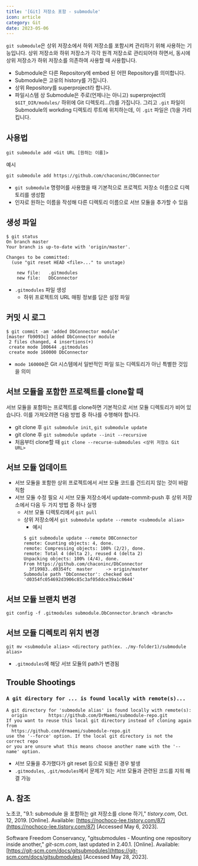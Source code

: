 ```yaml
---
title: '[Git] 저장소 포함 - submodule'
icon: article
category: Git
date: 2023-05-06
---
```


`git submodule`은 상위 저장소에서 하위 저장소를 포함시켜 관리하기 위해 사용하는 기능입니다. 상위 저장소와 하위 저장소가 각각 원격 저장소로 관리되어야 하면서, 동시에 상위 저장소가 하위 저장소를 의존하여 사용할 때 사용합니다.

- Submodule은 다른 Repository에 embed 된 어떤 Repository를 의미합니다.
- Submodule은 고유의 history를 가집니다.
- 상위 Repository를 superproject라 합니다.
- 파일시스템 상 Submodule은 주로(언제나는 아니고) superproject의 `$GIT_DIR/modules/` 하위에 Git 디렉토리...(1)를 가집니다. 그리고 `.git` 파일이 Submodule의 workding 디렉토리 루트에 위치하는데, 이 `.git` 파일은 (1)을 가리킵니다.

## 사용법
```:no-line-numbers
git submodule add <Git URL [원하는 이름]>
```

예시
```:no-line-numbers
git submodule add https://github.com/chaconinc/DbConnector
```

- `git submodule` 명령어를 사용했을 때 기본적으로 프로젝트 저장소 이름으로 디렉토리를 생성함
- 인자로 원하는 이름을 작성해 다른 디렉토리 이름으로 서브 모듈을 추가할 수 있음

## 생성 파일
```:no-line-numbers
$ git status
On branch master
Your branch is up-to-date with 'origin/master'.

Changes to be committed:
  (use "git reset HEAD <file>..." to unstage)

    new file:   .gitmodules
    new file:   DbConnector
```

- `.gitmodules` 파일 생성
  - 하위 프로젝트의 URL 매핑 정보를 담은 설정 파일

## 커밋 시 로그
```:no-line-numbers
$ git commit -am 'added DbConnector module'
[master fb9093c] added DbConnector module
 2 files changed, 4 insertions(+)
 create mode 100644 .gitmodules
 create mode 160000 DbConnector
```

- `mode 160000`은 Git 시스템에서 일반적인 파일 또는 디렉토리가 아닌 특별한 것임을 의미

## 서브 모듈을 포함한 프로젝트를 clone할 때
서브 모듈을 포함하는 프로젝트를 clone하면 기본적으로 서브 모듈 디렉토리가 비어 있습니다. 이를 가져오려면 다음 방법 중 하나를 수행해야 합니다.

- git clone 후 `git submodule init`, `git submodule update`
- git clone 후 `git submodule update --init --recursive`
- 처음부터 clone할 때 `git clone --recurse-submodules <상위 저장소 Git URL>`

## 서브 모듈 업데이트
- 서브 모듈을 포함한 상위 프로젝트에서 서브 모듈 코드를 건드리지 않는 것이 바람직함
- 서브 모듈 수정 필요 시 서브 모듈 저장소에서 update-commit-push 후 상위 저장소에서 다음 두 가지 방법 중 하나 실행
  - 서브 모듈 디렉토리에서 `git pull`
  - 상위 저장소에서 `git submodule update --remote <submodule alias>`
    - 예시
    ```:no-line-numbers
    $ git submodule update --remote DBConnector
    remote: Counting objects: 4, done.
    remote: Compressing objects: 100% (2/2), done.
    remote: Total 4 (delta 2), reused 4 (delta 2)
    Unpacking objects: 100% (4/4), done.
    From https://github.com/chaconinc/DbConnector
      3f19983..d0354fc  master     -> origin/master
    Submodule path 'DbConnector': checked out 'd0354fc054692d3906c85c3af05ddce39a1c0644'
    ```

## 서브 모듈 브랜치 변경
```:no-line-numbers
git config -f .gitmodules submodule.DbConnector.branch <branch>
```

## 서브 모듈 디렉토리 위치 변경
```:no-line-numbers
git mv <submodule alias> <directory path(ex. ./my-folder1)/submodule alias>
```

- `.gitmodules`에 해당 서브 모듈의 path가 변경됨

## Trouble Shootings
### `A git directory for ... is found locally with remote(s)...`
```:no-line-numbers
A git directory for 'submodule alias' is found locally with remote(s):
  origin        https://github.com/DrMaemi/submodule-repo.git
If you want to reuse this local git directory instead of cloning again from
  https://github.com/drmaemi/submodule-repo.git
use the '--force' option. If the local git directory is not the correct repo
or you are unsure what this means choose another name with the '--name' option.
```

- 서브 모듈을 추가했다가 git reset 등으로 되돌린 경우 발생
- `.gitmodules`, `.git/modules`에서 문제가 되는 서브 모듈과 관련된 코드를 지워 해결 가능

## A. 참조
노초코, "9.1: submodule 을 포함하는 git 저장소를 clone 하기," *tistory.com*, Oct. 12, 2019. [Online]. Available: [https://nochoco-lee.tistory.com/87](https://nochoco-lee.tistory.com/87) [Accessed May 6, 2023].

Software Freedom Conservancy, "gitsubmodules - Mounting one repository inside another," *git-scm.com*, last updated in 2.40.1. [Online]. Available: [https://git-scm.com/docs/gitsubmodules](https://git-scm.com/docs/gitsubmodules) [Accessed May 28, 2023].
